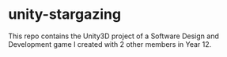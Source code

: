 # unity-stargazing
This repo contains the Unity3D project of a Software Design and Development game I created with 2 other members in Year 12.
